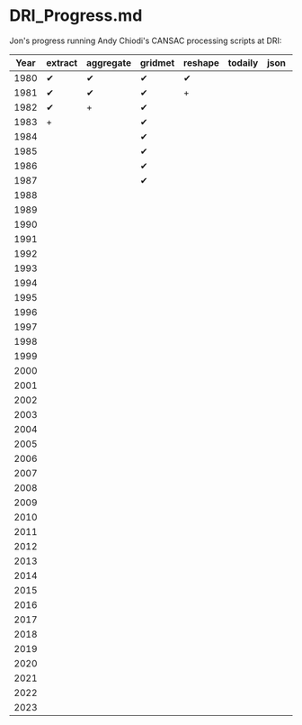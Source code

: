# DRI_Progress.md

Jon's progress running Andy Chiodi's CANSAC processing scripts at DRI:

| Year | extract | aggregate | gridmet | reshape | todaily | json | stats |
| ---- | ------- | --------- | ------- | ------- | ------- | ---- | ----- |
| 1980 | ✔       | ✔         | ✔       | ✔       |         |      |       |
| 1981 | ✔       | ✔         | ✔       | +       |         |      |       |
| 1982 | ✔       | +         | ✔       |         |         |      |       |
| 1983 | +       |           | ✔       |         |         |      |       |
| 1984 |         |           | ✔       |         |         |      |       |
| 1985 |         |           | ✔       |         |         |      |       |
| 1986 |         |           | ✔       |         |         |      |       |
| 1987 |         |           | ✔       |         |         |      |       |
| 1988 |         |           |         |         |         |      |       |
| 1989 |         |           |         |         |         |      |       |
| 1990 |         |           |         |         |         |      |       |
| 1991 |         |           |         |         |         |      |       |
| 1992 |         |           |         |         |         |      |       |
| 1993 |         |           |         |         |         |      |       |
| 1994 |         |           |         |         |         |      |       |
| 1995 |         |           |         |         |         |      |       |
| 1996 |         |           |         |         |         |      |       |
| 1997 |         |           |         |         |         |      |       |
| 1998 |         |           |         |         |         |      |       |
| 1999 |         |           |         |         |         |      |       |
| 2000 |         |           |         |         |         |      |       |
| 2001 |         |           |         |         |         |      |       |
| 2002 |         |           |         |         |         |      |       |
| 2003 |         |           |         |         |         |      |       |
| 2004 |         |           |         |         |         |      |       |
| 2005 |         |           |         |         |         |      |       |
| 2006 |         |           |         |         |         |      |       |
| 2007 |         |           |         |         |         |      |       |
| 2008 |         |           |         |         |         |      |       |
| 2009 |         |           |         |         |         |      |       |
| 2010 |         |           |         |         |         |      |       |
| 2011 |         |           |         |         |         |      |       |
| 2012 |         |           |         |         |         |      |       |
| 2013 |         |           |         |         |         |      |       |
| 2014 |         |           |         |         |         |      |       |
| 2015 |         |           |         |         |         |      |       |
| 2016 |         |           |         |         |         |      |       |
| 2017 |         |           |         |         |         |      |       |
| 2018 |         |           |         |         |         |      |       |
| 2019 |         |           |         |         |         |      |       |
| 2020 |         |           |         |         |         |      |       |
| 2021 |         |           |         |         |         |      |       |
| 2022 |         |           |         |         |         |      |       |
| 2023 |         |           |         |         |         |      |       |
